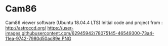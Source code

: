 # Cam86
Cam86 viewer software (Ubuntu 18.04.4 LTS)
Initial code and project from : http://astroccd.org/
https://user-images.githubusercontent.com/62945942/78075145-46549300-73a4-11ea-9742-7980d50ac89e.PNG
